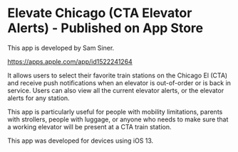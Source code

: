 # Elevate Chicago (CTA Elevator Alerts) - Published on App Store

This app is developed by Sam Siner. 

https://apps.apple.com/app/id1522241264

It allows users to select their favorite train stations on the Chicago El (CTA) and receive push notifications when an elevator is out-of-order or is back in service. Users can also view all the current elevator alerts, or the elevator alerts for any station.

This app is particularly useful for people with mobility limitations, parents with strollers, people with luggage, or anyone who needs to make sure that a working elevator will be present at a CTA train station.

This app was developed for devices using iOS 13.

